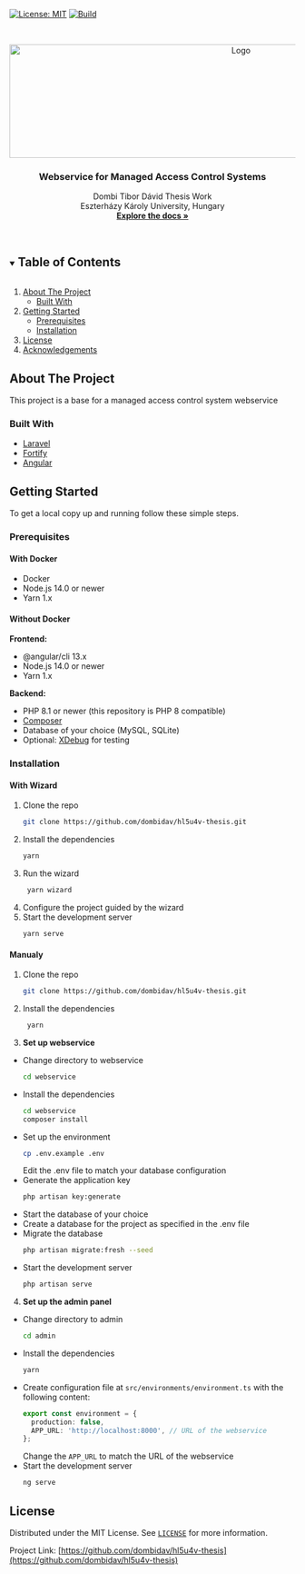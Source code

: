 <!--
*** Thanks for checking out the Best-README-Template. If you have a suggestion
*** that would make this better, please fork the repo and create a pull request
*** or simply open an issue with the tag "enhancement".
*** Thanks again! Now go create something AMAZING! :D
-->

<!-- PROJECT SHIELDS -->
<!--
*** I'm using markdown "reference style" links for readability.
*** Reference links are enclosed in brackets [ ] instead of parentheses ( ).
*** See the bottom of this document for the declaration of the reference variables
*** for contributors-url, forks-url, etc. This is an optional, concise syntax you may use.
*** https://www.markdownguide.org/basic-syntax/#reference-style-links
-->

[![License: MIT](https://img.shields.io/badge/License-MIT-yellow.svg)](https://opensource.org/licenses/MIT)
[![Build](https://github.com/dombidav/hl5u4v-thesis/actions/workflows/laravel.yml/badge.svg?branch=master)](https://github.com/dombidav/hl5u4v-thesis/actions/workflows/laravel.yml)

<!-- PROJECT LOGO -->
<br />
<p align="center">
  <a href="https://github.com/dombidav/hl5u4v-thesis">
    <img src="https://raw.githubusercontent.com/laravel/art/master/logo-lockup/5%20SVG/2%20CMYK/1%20Full%20Color/laravel-logolockup-cmyk-red.svg" alt="Logo" width="800" height="200">
  </a>

<h3 align="center">Webservice for Managed Access Control Systems</h3>

  <p align="center">
    Dombi Tibor Dávid Thesis Work <br />
    Eszterházy Károly University, Hungary
    <br />
    <a href="https://github.com/dombidav/hl5u4v-thesis/wiki"><strong>Explore the docs »</strong></a>
    <br />
    <br />

[comment]: <> ( <a href="https://github.com/dombidav/hl5u4v-thesis">View Demo</a>)

[comment]: <> ( ·)

[comment]: <> ( <a href="https://github.com/dombidav/hl5u4v-thesis/issues">Report Bug</a>)

[comment]: <> ( ·)

[comment]: <> ( <a href="https://github.com/dombidav/hl5u4v-thesis/issues">Request Feature</a>)

  </p>

<!-- TABLE OF CONTENTS -->
<details open="open">
  <summary><h2 style="display: inline-block">Table of Contents</h2></summary>
  <ol>
    <li>
      <a href="#about-the-project">About The Project</a>
      <ul>
        <li><a href="#built-with">Built With</a></li>
      </ul>
    </li>
    <li>
      <a href="#getting-started">Getting Started</a>
      <ul>
        <li><a href="#prerequisites">Prerequisites</a></li>
        <li><a href="#installation">Installation</a></li>
      </ul>
    </li>
    <li><a href="#license">License</a></li>
    <li><a href="#acknowledgements">Acknowledgements</a></li>
  </ol>
</details>

<!-- ABOUT THE PROJECT -->

## About The Project

This project is a base for a managed access control system webservice

### Built With

- [Laravel](https://github.com/laravel/laravel)
- [Fortify](https://github.com/laravel/fortify)
- [Angular](https://github.com/vuejs/vue)

<!-- GETTING STARTED -->

## Getting Started

To get a local copy up and running follow these simple steps.

### Prerequisites
#### With Docker
- Docker
- Node.js 14.0 or newer
- Yarn 1.x

#### Without Docker
**Frontend:**
- @angular/cli 13.x
- Node.js 14.0 or newer
- Yarn 1.x


**Backend:**
- PHP 8.1 or newer (this repository is PHP 8 compatible)
- [Composer](https://getcomposer.org/)
- Database of your choice (MySQL, SQLite)
- Optional: [XDebug](https://xdebug.org/wizard) for testing

### Installation

#### **With Wizard**

1. Clone the repo
   ```sh
   git clone https://github.com/dombidav/hl5u4v-thesis.git
   ```
2. Install the dependencies
   ```sh
   yarn
   ```
3. Run the wizard
   ```sh
    yarn wizard
   ```
4. Configure the project guided by the wizard
5. Start the development server
   ```sh
   yarn serve
   ```

#### **Manualy**

1. Clone the repo
   ```sh
   git clone https://github.com/dombidav/hl5u4v-thesis.git
   ```
2. Install the dependencies
   ```sh
    yarn
    ```
3. **Set up webservice**
  - Change directory to webservice
      ```sh
      cd webservice
      ```
  - Install the dependencies
      ```sh
      cd webservice
      composer install
      ```
  - Set up the environment
      ```sh
      cp .env.example .env
      ```
      Edit the .env file to match your database configuration
  - Generate the application key
      ```sh
      php artisan key:generate
      ```
  - Start the database of your choice
  - Create a database for the project as specified in the .env file
  - Migrate the database
    ```sh
    php artisan migrate:fresh --seed
    ```
  - Start the development server
    ```sh
    php artisan serve
    ```
4. **Set up the admin panel**
  - Change directory to admin
      ```sh
      cd admin
      ```
  - Install the dependencies
      ```sh
      yarn
      ```
  - Create configuration file at `src/environments/environment.ts` with the following content:
      ```ts
      export const environment = {
        production: false,
        APP_URL: 'http://localhost:8000', // URL of the webservice
      };
      ```
      Change the `APP_URL` to match the URL of the webservice
  - Start the development server
      ```sh
      ng serve
      ```
   
<!-- LICENSE -->

## License

Distributed under the MIT License. See [`LICENSE`](https://raw.githubusercontent.com/dombidav/hl5u4v-thesis/master/LICENSE.md) for more information.

<!-- CONTACT -->

Project Link: [https://github.com/dombidav/hl5u4v-thesis](https://github.com/dombidav/hl5u4v-thesis)

